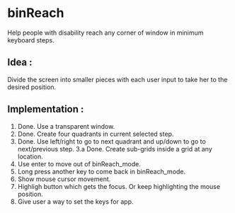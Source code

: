 # binReach

Help people with disability reach any corner of window in minimum keyboard steps.

## Idea :
Divide the screen into smaller pieces with each user input to take her to the desired position.

## Implementation :
1. Done. Use a transparent window.
2. Done. Create four quadrants in current selected step.
3. Done. Use left/right to go to next quadrant
         and up/down to go to next/previous step.
3.a Done. Create sub-grids inside a grid at any location.
4. Use enter to move out of binReach_mode.
5. Long press another key to come back in binReach_mode.
6. Show mouse cursor movement.
7. Highligh button which gets the focus. Or keep highlighting the mouse position.
8. Give user a way to set the keys for app.